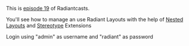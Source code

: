 This is [episode 19][rce] of Radiantcasts.

You'll see how to manage an use Radiant Layouts with the help of [Nested Layouts][nle] and [Stereotype][se]  Extensions

Login using "admin" as username and "radiant" as password

[rce]:http://radiantcms.org/blog/archives/2010/07/08/radiantcasts-episode-19-radiant-layouts-reloaded
[nle]:http://github.com/moklett/radiant-nested-layouts-extension
[se]:http://github.com/Aissac/radiant-stereotype-extension